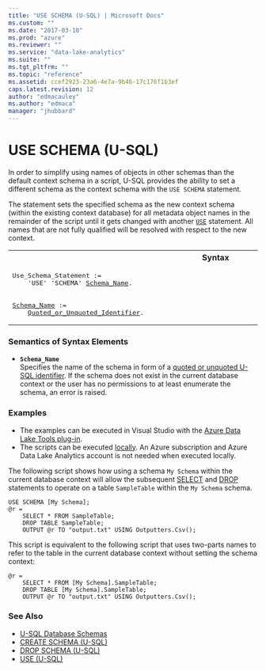 ```yaml
---
title: "USE SCHEMA (U-SQL) | Microsoft Docs"
ms.custom: ""
ms.date: "2017-03-10"
ms.prod: "azure"
ms.reviewer: ""
ms.service: "data-lake-analytics"
ms.suite: ""
ms.tgt_pltfrm: ""
ms.topic: "reference"
ms.assetid: ccef2923-23a6-4e7a-9b46-17c176f1b3ef
caps.latest.revision: 12
author: "edmacauley"
ms.author: "edmaca"
manager: "jhubbard"
---
```

# USE SCHEMA (U-SQL)
In order to simplify using names of objects in other schemas than the default context schema in a script, U-SQL provides the ability to set a different schema as the context schema with the `USE SCHEMA` statement.  
  
The statement sets the specified schema as the new context schema (within the existing context database) for all metadata object names in the remainder of the script until it gets changed with another [`USE`](../USQL/u-sql-metadata-object-naming-and-name-contexts.md) statement. All names that are not fully qualified will be resolved with respect to the new context.  
  
<table><th>Syntax</th><tr><td><pre>
Use_Schema_Statement :=                                                                                  
    'USE' 'SCHEMA' <a href="#s_name">Schema_Name</a>.
<br />
<a href="#s_name">Schema_Name</a> :=  
    <a href="u-sql-identifiers.md">Quoted_or_Unquoted_Identifier</a>.  
</pre></td></tr></table>

### Semantics of Syntax Elements    
-   <a name="s_name"></a>**`Schema_Name`**  
    Specifies the name of the schema in form of a [quoted or unquoted U-SQL identifier](../USQL/u-sql-identifiers.md). If the schema does not exist in the current database context or the user has no permissions to at least enumerate the schema, an error is raised.  
  
### Examples  
- The examples can be executed in Visual Studio with the [Azure Data Lake Tools plug-in](https://www.microsoft.com/download/details.aspx?id=49504).  
- The scripts can be executed [locally](https://docs.microsoft.com/azure/data-lake-analytics/data-lake-analytics-data-lake-tools-get-started#run-u-sql-locally).  An Azure subscription and Azure Data Lake Analytics account is not needed when executed locally.

The following script shows how using a schema `My Schema` within the current database context will allow the subsequent [SELECT](../USQL/select-expression-u-sql.md) and [DROP](../USQL/drop-table-u-sql.md) statements to operate on a table `SampleTable` within the `My Schema` schema.  
```  
USE SCHEMA [My Schema];  
@r = 
    SELECT * FROM SampleTable;  
    DROP TABLE SampleTable;  
    OUTPUT @r TO "output.txt" USING Outputters.Csv();  
```  
This script is equivalent to the following script that uses two-parts names to refer to the table in the current database context without setting the schema context:  
```  
@r = 
    SELECT * FROM [My Schema].SampleTable;  
    DROP TABLE [My Schema].SampleTable;  
    OUTPUT @r TO "output.txt" USING Outputters.Csv();  
```
  
### See Also    
* [U-SQL Database Schemas](../USQL/u-sql-database-schemas.md)
* [CREATE SCHEMA (U-SQL)](../USQL/create-schema-u-sql.md)
* [DROP SCHEMA (U-SQL)](../USQL/drop-schema-u-sql.md)
* [USE (U-SQL)](../USQL/u-sql-metadata-object-naming-and-name-contexts.md)
